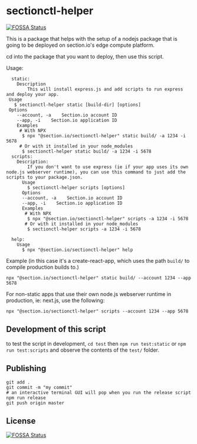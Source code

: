 # sectionctl-helper
[![FOSSA Status](https://app.fossa.com/api/projects/git%2Bgithub.com%2Fsection%2Fsectionctl-helper.svg?type=shield)](https://app.fossa.com/projects/git%2Bgithub.com%2Fsection%2Fsectionctl-helper?ref=badge_shield)


This is a package that helps with the setup of a nodejs package that is going to be deployed on section.io's edge compute platform.

cd into the package that you want to deploy, then use this script.

Usage:

```
  static:
    Description
        This will install express.js and add scripts to run express and deploy your app.
 Usage
   $ sectionctl-helper static [build-dir] [options]
 Options
    --account, -a    Section.io account ID
    --app, -i    Section.io application ID
    Examples
     # With NPX
      $ npx "@section.io/sectionctl-helper" static build/ -a 1234 -i 5678
     # Or with it installed in your node_modules
      $ sectionctl-helper static build/ -a 1234 -i 5678
  scripts:
    Description:
        If you don't want to use express (ie if your app uses its own node.js webserver runtime), you can use this command to just add the scripts to your package.json.
      Usage
        $ sectionctl-helper scripts [options]
      Options
      --account, -a    Section.io account ID
      --app, -i    Section.io application ID
      Examples
       # With NPX
        $ npx "@section.io/sectionctl-helper" scripts -a 1234 -i 5678
       # Or with it installed in your node_modules
        $ sectionctl-helper scripts -a 1234 -i 5678

  help:
    Usage
      $ npx "@section.io/sectionctl-helper" help
```

Example (in this case it's a create-react-app, which uses the path `build/` to compile production builds to.)

```
npx "@section.io/sectionctl-helper" static build/ --account 1234 --app 5678
```

For non-static apps that use their own node.js webserver runtime in production, ie: next.js, use the following:

```
npx "@section.io/sectionctl-helper" scripts --account 1234 --app 5678
```

## Development of this script

to test the script in development, `cd test` then `npm run test:static` or `npm run test:scripts` and observe the contents of the `test/` folder.

## Publishing

```
git add .
git commit -m "my commit"
# an interactive terminal GUI will pop when you run the release script
npm run release
git push origin master
```


## License
[![FOSSA Status](https://app.fossa.com/api/projects/git%2Bgithub.com%2Fsection%2Fsectionctl-helper.svg?type=large)](https://app.fossa.com/projects/git%2Bgithub.com%2Fsection%2Fsectionctl-helper?ref=badge_large)